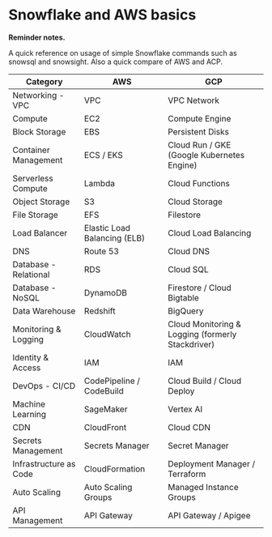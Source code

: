 # Snowflake and AWS basics
**Reminder notes.**<br>

A quick reference on usage of simple Snowflake commands such as snowsql and snowsight.
Also a quick compare of AWS and ACP.


| Category                | AWS                                           | GCP                                              |
|-------------------------|-----------------------------------------------|--------------------------------------------------|
| Networking - VPC         | VPC                                           | VPC Network                                      |
| Compute                  | EC2                                           | Compute Engine                                   |
| Block Storage            | EBS                                           | Persistent Disks                                |
| Container Management     | ECS / EKS                                     | Cloud Run / GKE (Google Kubernetes Engine)       |
| Serverless Compute       | Lambda                                        | Cloud Functions                                  |
| Object Storage           | S3                                            | Cloud Storage                                    |
| File Storage             | EFS                                           | Filestore                                        |
| Load Balancer            | Elastic Load Balancing (ELB)                  | Cloud Load Balancing                             |
| DNS                      | Route 53                                      | Cloud DNS                                        |
| Database - Relational    | RDS                                           | Cloud SQL                                        |
| Database - NoSQL         | DynamoDB                                      | Firestore / Cloud Bigtable                       |
| Data Warehouse           | Redshift                                      | BigQuery                                         |
| Monitoring & Logging     | CloudWatch                                    | Cloud Monitoring & Logging (formerly Stackdriver)|
| Identity & Access        | IAM                                           | IAM                                              |
| DevOps - CI/CD           | CodePipeline / CodeBuild                      | Cloud Build / Cloud Deploy                       |
| Machine Learning         | SageMaker                                     | Vertex AI                                        |
| CDN                      | CloudFront                                    | Cloud CDN                                        |
| Secrets Management       | Secrets Manager                               | Secret Manager                                   |
| Infrastructure as Code   | CloudFormation                                | Deployment Manager / Terraform                   |
| Auto Scaling             | Auto Scaling Groups                           | Managed Instance Groups                          |
| API Management           | API Gateway                                   | API Gateway / Apigee                             |

